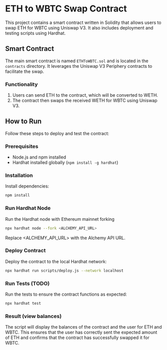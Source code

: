 # ETH to WBTC Swap Contract

This project contains a smart contract written in Solidity that allows users to swap ETH for WBTC using Uniswap V3. It also includes deployment and testing scripts using Hardhat.

## Smart Contract

The main smart contract is named `ETHToWBTC.sol` and is located in the `contracts` directory. It leverages the Uniswap V3 Periphery contracts to facilitate the swap.

### Functionality

1. Users can send ETH to the contract, which will be converted to WETH.
2. The contract then swaps the received WETH for WBTC using Uniswap V3.

## How to Run

Follow these steps to deploy and test the contract:

### Prerequisites

- Node.js and npm installed
- Hardhat installed globally (`npm install -g hardhat`)

### Installation
Install dependencies:

  ```bash
  npm install
  ```

### Run Hardhat Node
Run the Hardhat node with Ethereum mainnet forking
  ```bash
  npx hardhat node --fork <ALCHEMY_API_URL>
  ```
  Replace <ALCHEMY_API_URL> with the Alchemy API URL.

### Deploy Contract
Deploy the contract to the local Hardhat network:
```bash
npx hardhat run scripts/deploy.js --network localhost
```

### Run Tests (TODO)
Run the tests to ensure the contract functions as expected:
```bash
npx hardhat test
```

### Result (view balances)

The script will display the balances of the contract and the user for ETH and WBTC. This ensures that the user has correctly sent the expected amount of ETH and confirms that the contract has successfully swapped it for WBTC.
    
